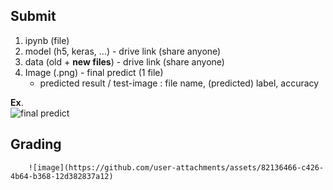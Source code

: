 
## Submit
1. ipynb  (file)
2. model (h5, keras, ...) - drive link (share anyone)
3. data (old + **new files**) - drive link (share anyone)
4. Image (.png) - final predict  (1 file)
    - predicted result / test-image : file name, (predicted) label, accuracy

**Ex**.  
    ![final predict](https://github.com/user-attachments/assets/031fc91b-f896-4a9d-9187-2bd26bb1ecc8)

## Grading

        ![image](https://github.com/user-attachments/assets/82136466-c426-4b64-b368-12d382837a12)
